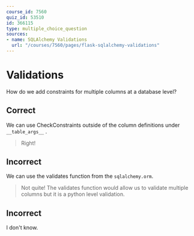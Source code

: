 ```yaml
---
course_id: 7560
quiz_id: 53510
id: 366115
type: multiple_choice_question
sources:
- name: SQLAlchemy Validations
  url: "/courses/7560/pages/flask-sqlalchemy-validations"
---
```


# Validations

How do we add constraints for multiple columns at a database level?&nbsp;

## Correct

We can use CheckConstraints outside of the column definitions under
` __table_args__ ` .

> Right!

## Incorrect

We can use the validates function from the&nbsp;`sqlalchemy.orm`.

> Not quite! The validates function would allow us to validate multiple columns
> but it is a python level validation.&nbsp;

## Incorrect

I don't know.

